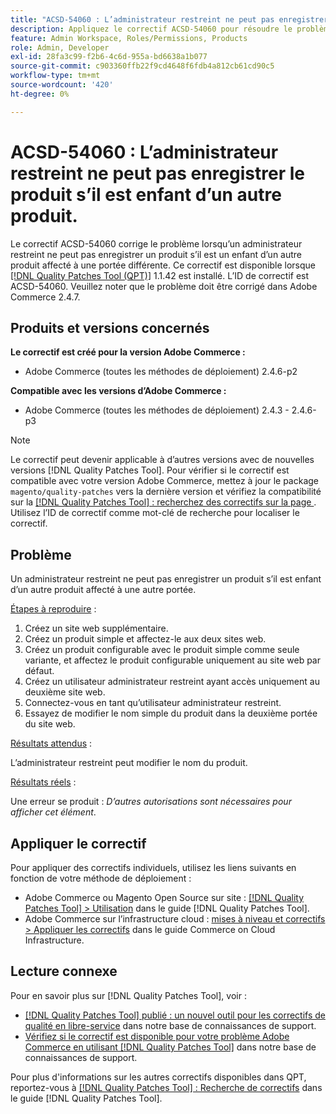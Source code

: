 ```yaml
---
title: "ACSD-54060 : L’administrateur restreint ne peut pas enregistrer le produit s’il est enfant d’un autre produit"
description: Appliquez le correctif ACSD-54060 pour résoudre le problème Adobe Commerce en raison duquel un administrateur restreint ne peut pas enregistrer un produit s’il est un enfant d’un autre produit affecté à une portée différente.
feature: Admin Workspace, Roles/Permissions, Products
role: Admin, Developer
exl-id: 28fa3c99-f2b6-4c6d-955a-bd6638a1b077
source-git-commit: c903360ffb22f9cd4648f6fdb4a812cb61cd90c5
workflow-type: tm+mt
source-wordcount: '420'
ht-degree: 0%

---
```


# ACSD-54060 : L’administrateur restreint ne peut pas enregistrer le produit s’il est enfant d’un autre produit.

Le correctif ACSD-54060 corrige le problème lorsqu’un administrateur restreint ne peut pas enregistrer un produit s’il est un enfant d’un autre produit affecté à une portée différente. Ce correctif est disponible lorsque [[!DNL Quality Patches Tool (QPT)]](/help/announcements/adobe-commerce-announcements/magento-quality-patches-released-new-tool-to-self-serve-quality-patches.md) 1.1.42 est installé. L’ID de correctif est ACSD-54060. Veuillez noter que le problème doit être corrigé dans Adobe Commerce 2.4.7.

## Produits et versions concernés

**Le correctif est créé pour la version Adobe Commerce :**

* Adobe Commerce (toutes les méthodes de déploiement) 2.4.6-p2

**Compatible avec les versions d’Adobe Commerce :**

* Adobe Commerce (toutes les méthodes de déploiement) 2.4.3 - 2.4.6-p3

>[!NOTE]
>
>Le correctif peut devenir applicable à d’autres versions avec de nouvelles versions [!DNL Quality Patches Tool]. Pour vérifier si le correctif est compatible avec votre version Adobe Commerce, mettez à jour le package `magento/quality-patches` vers la dernière version et vérifiez la compatibilité sur la [[!DNL Quality Patches Tool] : recherchez des correctifs sur la page ](https://experienceleague.adobe.com/tools/commerce-quality-patches/index.html). Utilisez l’ID de correctif comme mot-clé de recherche pour localiser le correctif.

## Problème

Un administrateur restreint ne peut pas enregistrer un produit s’il est enfant d’un autre produit affecté à une autre portée.

<u>Étapes à reproduire</u> :

1. Créez un site web supplémentaire.
1. Créez un produit simple et affectez-le aux deux sites web.
1. Créez un produit configurable avec le produit simple comme seule variante, et affectez le produit configurable uniquement au site web par défaut.
1. Créez un utilisateur administrateur restreint ayant accès uniquement au deuxième site web.
1. Connectez-vous en tant qu’utilisateur administrateur restreint.
1. Essayez de modifier le nom simple du produit dans la deuxième portée du site web.

<u>Résultats attendus</u> :

L’administrateur restreint peut modifier le nom du produit.

<u>Résultats réels</u> :

Une erreur se produit : *D’autres autorisations sont nécessaires pour afficher cet élément*.

## Appliquer le correctif

Pour appliquer des correctifs individuels, utilisez les liens suivants en fonction de votre méthode de déploiement :

* Adobe Commerce ou Magento Open Source sur site : [[!DNL Quality Patches Tool] > Utilisation](https://experienceleague.adobe.com/docs/commerce-operations/tools/quality-patches-tool/usage.html) dans le guide [!DNL Quality Patches Tool].
* Adobe Commerce sur l’infrastructure cloud : [mises à niveau et correctifs > Appliquer les correctifs](https://experienceleague.adobe.com/docs/commerce-cloud-service/user-guide/develop/upgrade/apply-patches.html) dans le guide Commerce on Cloud Infrastructure.

## Lecture connexe

Pour en savoir plus sur [!DNL Quality Patches Tool], voir :

* [[!DNL Quality Patches Tool] publié : un nouvel outil pour les correctifs de qualité en libre-service](/help/announcements/adobe-commerce-announcements/magento-quality-patches-released-new-tool-to-self-serve-quality-patches.md) dans notre base de connaissances de support.
* [Vérifiez si le correctif est disponible pour votre problème Adobe Commerce en utilisant  [!DNL Quality Patches Tool]](/help/support-tools/patches-available-in-qpt-tool/check-patch-for-magento-issue-with-magento-quality-patches.md) dans notre base de connaissances de support.

Pour plus d&#39;informations sur les autres correctifs disponibles dans QPT, reportez-vous à [[!DNL Quality Patches Tool] : Recherche de correctifs](https://experienceleague.adobe.com/tools/commerce-quality-patches/index.html) dans le guide [!DNL Quality Patches Tool].
